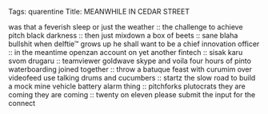 Tags: quarentine
Title: MEANWHILE IN CEDAR STREET
  
was that a feverish sleep or just the weather :: the challenge to achieve pitch black darkness :: then just mixdown a box of beets :: sane blaha bullshit when delftie™ grows up he shall want to be a chief innovation officer :: in the meantime openzan account on yet another fintech :: sisak karu svom drugaru :: teamviewer goldwave skype and voila four hours of pinto waterboarding joined together :: throw a batuque feast with curumim over videofeed use talking drums and cucumbers :: startz the slow road to build a mock mine vehicle battery alarm thing :: pitchforks plutocrats they are coming they are coming :: twenty on eleven please submit the input for the connect  
